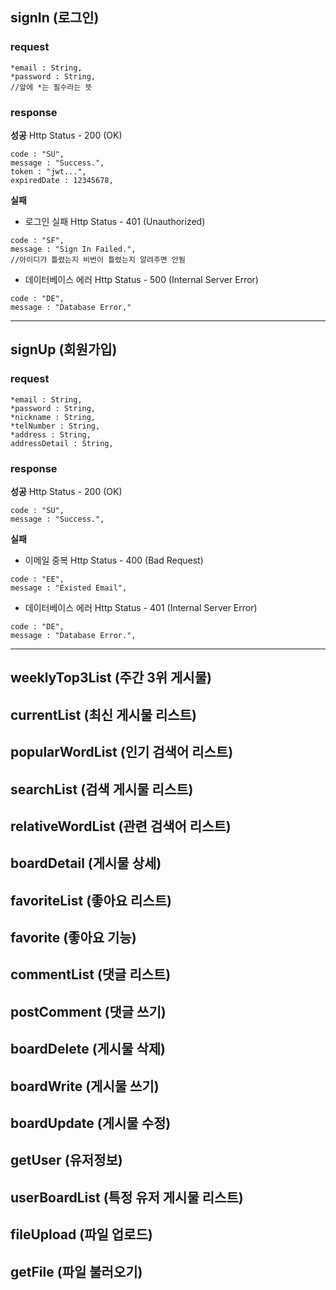 ## signIn (로그인)
### request
```
*email : String,
*password : String,
//앞에 *는 필수라는 뜻
```
### response
**성공**
Http Status - 200 (OK)
```
code : "SU", 
message : "Success.",
token : "jwt...",
expiredDate : 12345678,
```
**실패**
- 로그인 실패
Http Status - 401 (Unauthorized)
```
code : "SF",
message : "Sign In Failed.",
//아이디가 틀렸는지 비번이 틀렸는지 알려주면 안됨
```
- 데이터베이스 에러
Http Status - 500 (Internal Server Error)
```
code : "DE",
message : "Database Error,"
```
---
## signUp (회원가입)
### request
```
*email : String,
*password : String,
*nickname : String,
*telNumber : String,
*address : String,
addressDetail : String,
```
### response
**성공**
Http Status - 200 (OK)
```
code : "SU", 
message : "Success.",
```

**실패**
- 이메일 중복
Http Status - 400 (Bad Request)
```
code : "EE",
message : "Existed Email",
```
- 데이터베이스 에러
Http Status - 401 (Internal Server Error)
```
code : "DE",
message : "Database Error.",
```



---


## weeklyTop3List (주간 3위 게시물)
## currentList (최신 게시물 리스트)
## popularWordList (인기 검색어 리스트)
## searchList (검색 게시물 리스트)
## relativeWordList (관련 검색어 리스트)
## boardDetail (게시물 상세)
## favoriteList (좋아요 리스트)
## favorite (좋아요 기능)
## commentList (댓글 리스트)
## postComment (댓글 쓰기)
## boardDelete (게시물 삭제)
## boardWrite (게시물 쓰기)
## boardUpdate (게시물 수정)
## getUser (유저정보)
## userBoardList (특정 유저 게시물 리스트)
## fileUpload (파일 업로드)
## getFile (파일 불러오기)